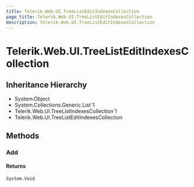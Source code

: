 ```yaml
---
title: Telerik.Web.UI.TreeListEditIndexesCollection
page_title: Telerik.Web.UI.TreeListEditIndexesCollection
description: Telerik.Web.UI.TreeListEditIndexesCollection
---
```


# Telerik.Web.UI.TreeListEditIndexesCollection

## Inheritance Hierarchy

* System.Object
* System.Collections.Generic.List`1
* Telerik.Web.UI.TreeListIndexesCollection`1
* Telerik.Web.UI.TreeListEditIndexesCollection

## Methods

###  Add

#### Returns

`System.Void` 

